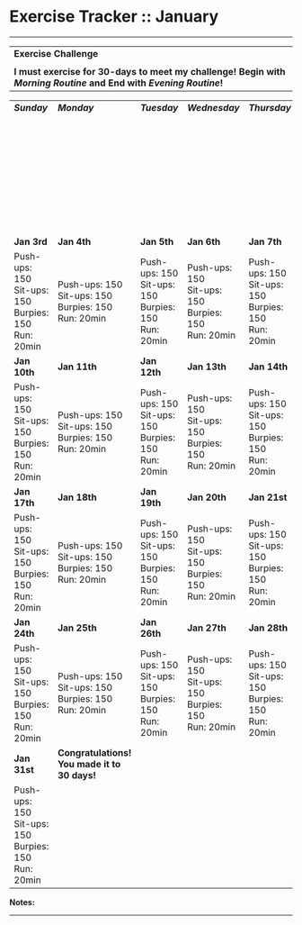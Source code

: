 # Exercise Tracker :: January

* * *

|     |
| --- |
| **Exercise Challenge** |     |
|     |     |
| **I must exercise for 30-days to meet my challenge! Begin with** _**Morning Routine**_ **and End with** _**Evening Routine**_**!** |     |

|     |     |     |     |     |     |     |
| --- | --- | --- | --- | --- | --- | --- |
| _**Sunday**_ | _**Monday**_ | _**Tuesday**_ | _**Wednesday**_ | _**Thursday**_ | _**Friday**_ | _**Saturday**_ |
|     |     |     |     |     | **Jan 1st** | **Jan 2nd** |
|     |     |     |     |     | Push-ups: 150<br>Sit-ups: 150<br>Burpies: 150<br>Run: 20min | Push-ups: 150<br>Sit-ups: 150<br>Burpies: 150<br>Run: 20min |
| **Jan 3rd** | **Jan 4th** | **Jan 5th** | **Jan 6th** | **Jan 7th** | **Jan 8th** | **Jan 9th** |
| Push-ups: 150<br>Sit-ups: 150<br>Burpies: 150<br>Run: 20min | Push-ups: 150<br>Sit-ups: 150<br>Burpies: 150<br>Run: 20min | Push-ups: 150<br>Sit-ups: 150<br>Burpies: 150<br>Run: 20min | Push-ups: 150<br>Sit-ups: 150<br>Burpies: 150<br>Run: 20min | Push-ups: 150<br>Sit-ups: 150<br>Burpies: 150<br>Run: 20min | Push-ups: 150<br>Sit-ups: 150<br>Burpies: 150<br>Run: 20min | Push-ups: 150<br>Sit-ups: 150<br>Burpies: 150<br>Run: 20min |
| **Jan 10th** | **Jan 11th** | **Jan 12th** | **Jan 13th** | **Jan 14th** | **Jan 15th** | **Jan 16th** |
| Push-ups: 150<br>Sit-ups: 150<br>Burpies: 150<br>Run: 20min | Push-ups: 150<br>Sit-ups: 150<br>Burpies: 150<br>Run: 20min | Push-ups: 150<br>Sit-ups: 150<br>Burpies: 150<br>Run: 20min | Push-ups: 150<br>Sit-ups: 150<br>Burpies: 150<br>Run: 20min | Push-ups: 150<br>Sit-ups: 150<br>Burpies: 150<br>Run: 20min | Push-ups: 150<br>Sit-ups: 150<br>Burpies: 150<br>Run: 20min | Push-ups: 150<br>Sit-ups: 150<br>Burpies: 150<br>Run: 20min |
| **Jan 17th** | **Jan 18th** | **Jan 19th** | **Jan 20th** | **Jan 21st** | **Jan 22nd** | **Jan 23rd** |
| Push-ups: 150<br>Sit-ups: 150<br>Burpies: 150<br>Run: 20min | Push-ups: 150<br>Sit-ups: 150<br>Burpies: 150<br>Run: 20min | Push-ups: 150<br>Sit-ups: 150<br>Burpies: 150<br>Run: 20min | Push-ups: 150<br>Sit-ups: 150<br>Burpies: 150<br>Run: 20min | Push-ups: 150<br>Sit-ups: 150<br>Burpies: 150<br>Run: 20min | Push-ups: 150<br>Sit-ups: 150<br>Burpies: 150<br>Run: 20min | Push-ups: 150<br>Sit-ups: 150<br>Burpies: 150<br>Run: 20min |
| **Jan 24th** | **Jan 25th** | **Jan 26th** | **Jan 27th** | **Jan 28th** | **Jan 29th** | **Jan 30th** |
| Push-ups: 150<br>Sit-ups: 150<br>Burpies: 150<br>Run: 20min | Push-ups: 150<br>Sit-ups: 150<br>Burpies: 150<br>Run: 20min | Push-ups: 150<br>Sit-ups: 150<br>Burpies: 150<br>Run: 20min | Push-ups: 150<br>Sit-ups: 150<br>Burpies: 150<br>Run: 20min | Push-ups: 150<br>Sit-ups: 150<br>Burpies: 150<br>Run: 20min | Push-ups: 150<br>Sit-ups: 150<br>Burpies: 150<br>Run: 20min | Push-ups: 150<br>Sit-ups: 150<br>Burpies: 150<br>Run: 20min |
| **Jan 31st** | **Congratulations! You made it to 30 days!** |     |     |     |     |     |
| Push-ups: 150<br>Sit-ups: 150<br>Burpies: 150<br>Run: 20min |

**Notes:**

* * *
